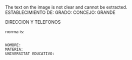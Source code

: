 The text on the image is not clear and cannot be extracted.
ESTABLECIMIENTO DE:
GRADO:
CONCEJO:
GRANDE

DIRECCION Y TELEFONOS

norma
is:

```plaintext

NOMBRE:
MATERIA:
UNIVERSITAT EDUCATIVO: